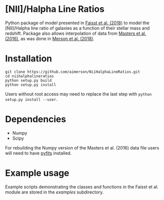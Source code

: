 # [NII]/Halpha Line Ratios

Python package of model presented in [Faisst et al. (2018)](http://adsabs.harvard.edu/abs/2018ApJ...855..132F) to model the [NII]/Halpha line ratio of galaxies as a function of their stellar mass and redshift. Package also allows interpolation of data from [Masters et al. (2016)](http://adsabs.harvard.edu/abs/2016ApJ...828...18M), as was done in [Merson et al. (2018)](http://adsabs.harvard.edu/abs/2018MNRAS.474..177M).

# Installation
```
git clone https://github.com/aimerson/NiiHalphaLineRatios.git
cd niihalphalineratios
python setup.py build
python setup.py install
```
Users without root access may need to replace the last step with `python setup.py install --user`.

# Dependencies
* Numpy
* Scipy

For rebuilding the Numpy version of the Masters et al. (2016) data file users will need to have [pyfits](https://pythonhosted.org/pyfits/) installed.

# Example usage
Example scripts demonstrating the classes and functions in the Faisst et al. module are stored in the *examples* subdirectory.

